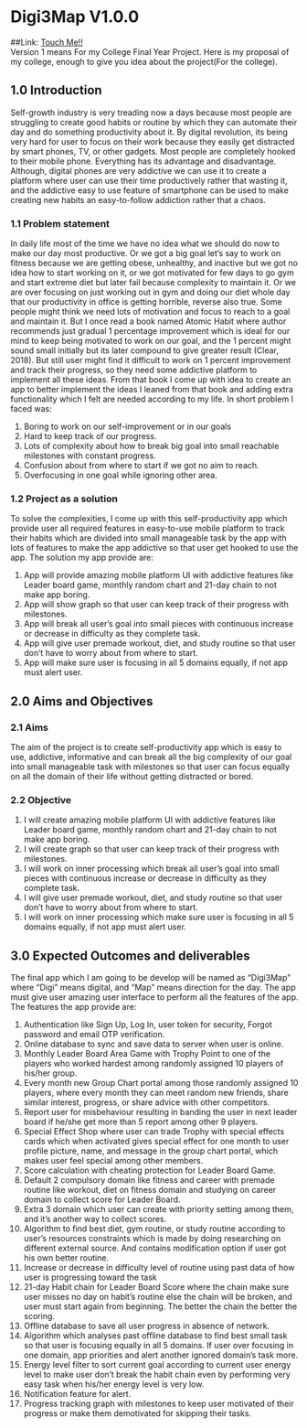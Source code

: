 # Digi3Map V1.0.0
##Link: [Touch Me!!](https://drive.google.com/drive/folders/1Zs-BwcFz5yTtSQJNdNLhuLufk4of-DBg?usp=sharing)	
Version 1 means For my College Final Year Project.
Here is my proposal of my college, enough to give you idea about the project(For the college).

## 1.0 Introduction
Self-growth industry is very treading now a days because most people are struggling to create good habits or routine by which they can automate their day and do something productivity about it. By digital revolution, its being very hard for user to focus on their work because they easily get distracted by smart phones, TV, or other gadgets. Most people are completely hooked to their mobile phone. Everything has its advantage and disadvantage. Although, digital phones are very addictive we can use it to create a platform where user can use their time productively rather that wasting it, and the addictive easy to use feature of smartphone can be used to make creating new habits an easy-to-follow addiction rather that a chaos.
	 
### 1.1 Problem statement
In daily life most of the time we have no idea what we should do now to make our day most productive. Or we got a big goal let’s say to work on fitness because we are getting obese, unhealthy, and inactive but we got no idea how to start working on it, or we got motivated for few days to go gym and start extreme diet but later fail because complexity to maintain it. Or we are over focusing on just working out in gym and doing our diet whole day that our productivity in office is getting horrible, reverse also true. Some people might think we need lots of motivation and focus to reach to a goal and maintain it. But I once read a book named Atomic Habit where author recommends just gradual 1 percentage improvement which is ideal for our mind to keep being motivated to work on our goal, and the 1 percent might sound small initially but its later compound to give greater result (Clear, 2018). But still user might find it difficult to work on 1 percent improvement and track their progress, so they need some addictive platform to implement all these ideas. From that book I come up with idea to create an app to better implement the ideas I leaned from that book and adding extra functionality which I felt are needed according to my life.
 In short problem I faced was:
1.	Boring to work on our self-improvement or in our goals
2.	Hard to keep track of our progress.
3.	Lots of complexity about how to break big goal into small reachable milestones with constant progress.
4.	Confusion about from where to start if we got no aim to reach.
5.	Overfocusing in one goal while ignoring other area.

### 1.2 Project as a solution	
To solve the complexities, I come up with this self-productivity app which provide user all required features in easy-to-use mobile platform to track their habits which are divided into small manageable task by the app with lots of features to make the app addictive so that user get hooked to use the app.
The solution my app provide are:
1.	App will provide amazing mobile platform UI with addictive features like Leader board game, monthly random chart and 21-day chain to not make app boring.
2.	 App will show graph so that user can keep track of their progress with milestones.
3.	App will break all user’s goal into small pieces with continuous increase or decrease in difficulty as they complete task.
4.	App will give user premade workout, diet, and study routine so that user don’t have to worry about from where to start.
5.	 App will make sure user is focusing in all 5 domains equally, if not app must alert user.







## 2.0 Aims and Objectives
### 2.1 Aims
The aim of the project is to create self-productivity app which is easy to use, addictive, informative and can break all the big complexity of our goal into small manageable task with milestones so that user can focus equally on all the domain of their life without getting distracted or bored.
 ### 2.2 Objective
1.	I will create amazing mobile platform UI with addictive features like Leader board game, monthly random chart and 21-day chain to not make app boring.
2.	 I will create graph so that user can keep track of their progress with milestones.
3.	I will work on inner processing which break all user’s goal into small pieces with continuous increase or decrease in difficulty as they complete task.
4.	I will give user premade workout, diet, and study routine so that user don’t have to worry about from where to start.
5.	 I will work on inner processing which make sure user is focusing in all 5 domains equally, if not app must alert user.
      









## 3.0 Expected Outcomes and deliverables 
The final app which I am going to be develop will be named as “Digi3Map” where “Digi” means digital, and “Map” means direction for the day. The app must give user amazing user interface to perform all the features of the app. 
The features the app provide are:
1.	Authentication like Sign Up, Log In, user token for security, Forgot password and email OTP verification.
2.	Online database to sync and save data to server when user is online.
3.	Monthly Leader Board Area Game with Trophy Point to one of the players who worked hardest among randomly assigned 10 players of his/her group.
4.	Every month new Group Chart portal among those randomly assigned 10 players, where every month they can meet random new friends, share similar interest, progress, or share advice with other competitors.
5.	Report user for misbehaviour resulting in banding the user in next leader board if he/she get more than 5 report among other 9 players.
6.	Special Effect Shop where user can trade Trophy with special effects cards which when activated gives special effect for one month to user profile picture, name, and message in the group chart portal, which makes user feel special among other members. 
7.	Score calculation with cheating protection for Leader Board Game.
8.	Default 2 compulsory domain like fitness and career with premade routine like workout, diet on fitness domain and studying on career domain to collect score for Leader Board.
9.	Extra 3 domain which user can create with priority setting among them, and it’s another way to collect scores.
10.	Algorithm to find best diet, gym routine, or study routine according to user’s resources constraints which is made by doing researching on different external source. And contains modification option if user got his own better routine.
11.	Increase or decrease in difficulty level of routine using past data of how user is progressing toward the task
12.	21-day Habit chain for Leader Board Score where the chain make sure user misses no day on habit’s routine else the chain will be broken, and user must start again from beginning. The better the chain the better the scoring.
13.	Offline database to save all user progress in absence of network.
14.	Algorithm which analyses past offline database to find best small task so that user is focusing equally in all 5 domains. If user over focusing in one domain, app priorities and alert another ignored domain’s task more.
15.	Energy level filter to sort current goal according to current user energy level to make user don’t break the habit chain even by performing very easy task when his/her energy level is very low.
16.	Notification feature for alert.
17.	Progress tracking graph with milestones to keep user motivated of their progress or make them demotivated for skipping their tasks.


